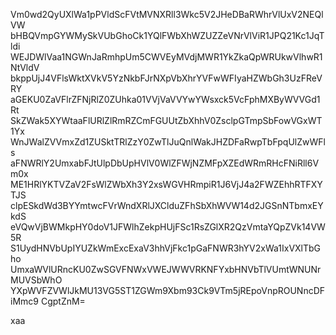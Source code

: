 Vm0wd2QyUXlWa1pPVldScFVtMVNXRll3Wkc5V2JHeDBaRWhrVlUxV2NEQlVW
bHBQVmpGYWMySkVUbGhoCk1YQlFWbXhWZUZZeVNrVlViR1JPQ21Kc1JqTldi
WEJDWlVaa1NGWnJaRmhpUm5CWVEyMVdjMWR1YkZkaQpWRUkwVlhwR1NtVldV
bkppUjJ4VFlsWktXVkV5YzNkbFJrNXpVbXhrYVFwWFIyaHZWbGh3UzFReVRY
aGEKU0ZaVFlrZFNjRlZ0ZUhka01VVjVaVVYwYWsxck5VcFphMXByWVVGd1Rt
SkZWak5XYWtaaFlURlZlRmRZCmFGUUtZbXhhV0ZsclpGTmpSbFowVGxWT1Yx
WnJWalZVVmxZd1ZUSktTRlZzY0ZwTlJuQnlWakJHZDFaRwpTbFpqUlZwWFls
aFNWRlY2UmxabFJtUlpDbUpHVlV0WlZFWjNZMFpXZEdWRmRHcFNiRll6Vm0x
ME1HRlYKTVZaV2FsWlZWbXh3Y2xsWGVHRmpiR1J6VjJ4a2FWZEhhRTFXYTJS
clpESkdWd3BYYmtwcFVrWndXRlJXClduZFhSbXhWVW14d2JGSnNTbmxEYkdS
eVQwVjBWMkpHY0doV1JFWlhZekpHUjFSc1RsZGlXR2QzVmtaYQpZVk14VW5R
S1UydHNVbUpIYUZkWmExcExaV3hhVjFkc1pGaFNWR3hYV2xWa1IxVXlTbGho
UmxaWVlURncKU0ZwSGVFNWxVWEJWWVRKNFYxbHNVbTlVUmtWNUNrMUVSbWhO
YXpWVFZVWlJkMU13VG5ST1ZGWm9Xbm93Ck9VTm5jREpoVnpROUNncDFiMmc9
CgptZnM=

xaa